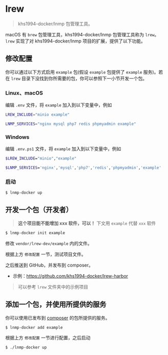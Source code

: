 # lrew

> khs1994-docker/lnmp 包管理工具。

macOS 有 `brew` 包管理工具，khs1994-docker/lnmp 包管理工具称为 `lrew`。`lrew` 实现了对 khs1994-docker/lnmp 项目的扩展，提供了以下功能。

## 修改配置

你可以通过以下方式启用 `example` 包(假设 `example` 包提供了 `example` 服务)。若在 `lrew` 目录下没找到你所需要的包，你可以参照下一小节开发一个包。

### Linux、macOS

编辑 `.env` 文件，将 `example` 加入到以下变量中，例如

```bash
LREW_INCLUDE="minio example"

LNMP_SERVICES="nginx mysql php7 redis phpmyadmin example"
```

### Windows

编辑 `.env.ps1` 文件，将 `example` 加入到以下变量中，例如

```bash
$LREW_INCLUDE="minio","example"

$LNMP_SERVICES='nginx','mysql','php7','redis','phpmyadmin','example'
```

### 启动

```bash
$ lnmp-docker up
```

## 开发一个包（开发者）

> **这个项目能不能增加 xxx 软件，可以！** 下文用 `example` 代替 `xxx` 软件

```bash
$ lnmp-docker init example
```

修改 `vendor/lrew-dev/example` 内的文件。

根据上方 `修改配置` 一节，测试项目文件。

之后推送到 GitHub，并发布到 composer。

* 示例：https://github.com/khs1994-docker/lrew-harbor

> 可以参考 `lrew` 文件夹中的示例项目

## 添加一个包，并使用所提供的服务

你可以使用已发布到 [composer](https://packagist.org/packages/lrew/) 的包所提供的服务。

```bash
$ lnmp-docker add example
```

根据上方 `修改配置` 一节进行配置，之后启动

```bash
$ ./lnmp-docker up
```
